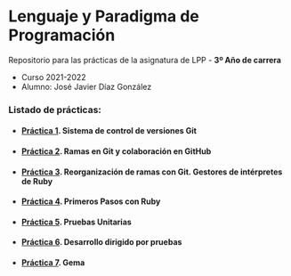 
# Lenguaje y Paradigma de Programación

Repositorio para las prácticas de la asignatura de LPP - **3º Año de carrera**
- Curso 2021-2022
- Alumno: José Javier Díaz González

### Listado de prácticas:
- #### [Práctica 1](https://github.com/alu0101128894/LPP/tree/main/p1). Sistema de control de versiones Git

- #### [Práctica 2](https://github.com/alu0101128894/LPP/tree/main/p2). Ramas en Git y colaboración en GitHub

- #### [Práctica 3](https://github.com/alu0101128894/LPP/tree/main/p3). Reorganización de ramas con Git. Gestores de intérpretes de Ruby

- #### [Práctica 4](https://github.com/alu0101128894/LPP/tree/main/p4). Primeros Pasos con Ruby

- #### [Práctica 5](https://github.com/alu0101128894/LPP/tree/main/p5). Pruebas Unitarias

- #### [Práctica 6](). Desarrollo dirigido por pruebas

- #### [Práctica 7](https://github.com/alu0101128894/LPP/tree/main/p7). Gema